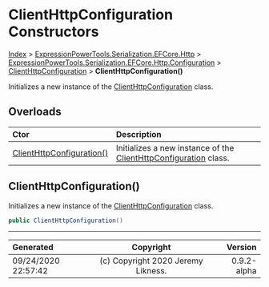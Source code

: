 ﻿# ClientHttpConfiguration Constructors

[Index](../index.md) > [ExpressionPowerTools.Serialization.EFCore.Http](ExpressionPowerTools.Serialization.EFCore.Http.a.md) > [ExpressionPowerTools.Serialization.EFCore.Http.Configuration](ExpressionPowerTools.Serialization.EFCore.Http.Configuration.n.md) > [ClientHttpConfiguration](ExpressionPowerTools.Serialization.EFCore.Http.Configuration.ClientHttpConfiguration.cs.md) > **ClientHttpConfiguration()**

Initializes a new instance of the [ClientHttpConfiguration](ExpressionPowerTools.Serialization.EFCore.Http.Configuration.ClientHttpConfiguration.cs.md) class.

## Overloads

| Ctor | Description |
| :-- | :-- |
| [ClientHttpConfiguration()](#clienthttpconfiguration) | Initializes a new instance of the [ClientHttpConfiguration](ExpressionPowerTools.Serialization.EFCore.Http.Configuration.ClientHttpConfiguration.cs.md) class. |

## ClientHttpConfiguration()

Initializes a new instance of the [ClientHttpConfiguration](ExpressionPowerTools.Serialization.EFCore.Http.Configuration.ClientHttpConfiguration.cs.md) class.

```csharp
public ClientHttpConfiguration()
```



---

| Generated | Copyright | Version |
| :-- | :-: | --: |
| 09/24/2020 22:57:42 | (c) Copyright 2020 Jeremy Likness. | 0.9.2-alpha |
